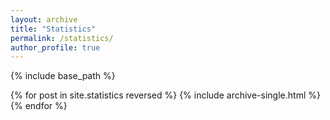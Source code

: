 ```yaml
---
layout: archive
title: "Statistics"
permalink: /statistics/
author_profile: true
---
```


{% include base_path %}

{% for post in site.statistics reversed %}
  {% include archive-single.html %}
{% endfor %}
